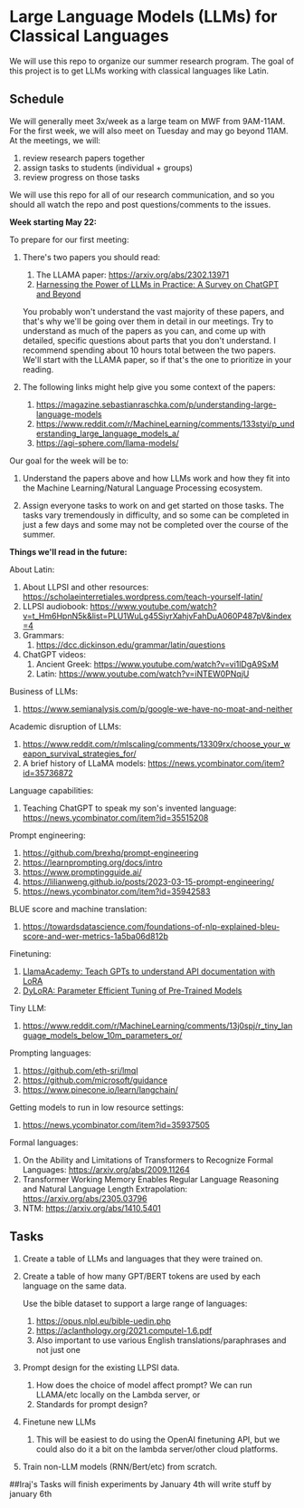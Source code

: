 # Large Language Models (LLMs) for Classical Languages

We will use this repo to organize our summer research program.
The goal of this project is to get LLMs working with classical languages like Latin.

## Schedule

We will generally meet 3x/week as a large team on MWF from 9AM-11AM.
For the first week, we will also meet on Tuesday and may go beyond 11AM.
At the meetings, we will:
1. review research papers together
1. assign tasks to students (individual + groups)
1. review progress on those tasks

We will use this repo for all of our research communication,
and so you should all watch the repo and post questions/comments to the issues.

**Week starting May 22:**

To prepare for our first meeting:

1. There's two papers you should read:
    1. The LLAMA paper: <https://arxiv.org/abs/2302.13971>
    1. [Harnessing the Power of LLMs in Practice: A Survey on ChatGPT and Beyond](https://arxiv.org/abs/2304.13712)

    You probably won't understand the vast majority of these papers,
    and that's why we'll be going over them in detail in our meetings.
    Try to understand as much of the papers as you can,
    and come up with detailed, specific questions about parts that you don't understand.
    I recommend spending about 10 hours total between the two papers.
    We'll start with the LLAMA paper, so if that's the one to prioritize in your reading.

1. The following links might help give you some context of the papers:
    1. https://magazine.sebastianraschka.com/p/understanding-large-language-models
    1. https://www.reddit.com/r/MachineLearning/comments/133styi/p_understanding_large_language_models_a/
    1. https://agi-sphere.com/llama-models/

Our goal for the week will be to:

1. Understand the papers above and how LLMs work and how they fit into the Machine Learning/Natural Language Processing ecosystem.

1. Assign everyone tasks to work on and get started on those tasks.
    The tasks vary tremendously in difficulty, and so some can be completed in just a few days and some may not be completed over the course of the summer.

**Things we'll read in the future:**

About Latin:
1. About LLPSI and other resources: https://scholaeinterretiales.wordpress.com/teach-yourself-latin/
1. LLPSI audiobook: https://www.youtube.com/watch?v=t_Hm6HpnN5k&list=PLU1WuLg45SiyrXahjvFahDuA060P487pV&index=4
1. Grammars:
    1. https://dcc.dickinson.edu/grammar/latin/questions
1. ChatGPT videos:
    1. Ancient Greek: https://www.youtube.com/watch?v=vi1lDgA9SxM
    1. Latin: https://www.youtube.com/watch?v=iNTEW0PNqjU

Business of LLMs:
1. https://www.semianalysis.com/p/google-we-have-no-moat-and-neither

Academic disruption of LLMs:
1. https://www.reddit.com/r/mlscaling/comments/13309rx/choose_your_weapon_survival_strategies_for/
1. A brief history of LLaMA models: https://news.ycombinator.com/item?id=35736872

Language capabilities:
1. Teaching ChatGPT to speak my son's invented language: https://news.ycombinator.com/item?id=35515208

Prompt engineering:
1. https://github.com/brexhq/prompt-engineering
1. https://learnprompting.org/docs/intro
1. https://www.promptingguide.ai/
1. https://lilianweng.github.io/posts/2023-03-15-prompt-engineering/
1. https://news.ycombinator.com/item?id=35942583

BLUE score and machine translation:
1. https://towardsdatascience.com/foundations-of-nlp-explained-bleu-score-and-wer-metrics-1a5ba06d812b

Finetuning:
1. [LlamaAcademy: Teach GPTs to understand API documentation with LoRA](https://news.ycombinator.com/item?id=35634120)
1. [DyLoRA: Parameter Efficient Tuning of Pre-Trained Models](https://news.ycombinator.com/item?id=35514228)

Tiny LLM:
1. https://www.reddit.com/r/MachineLearning/comments/13j0spj/r_tiny_language_models_below_10m_parameters_or/

Prompting languages:
1. https://github.com/eth-sri/lmql
1. https://github.com/microsoft/guidance
1. https://www.pinecone.io/learn/langchain/

Getting models to run in low resource settings:
1. https://news.ycombinator.com/item?id=35937505

Formal languages:
1. On the Ability and Limitations of Transformers to Recognize Formal Languages: https://arxiv.org/abs/2009.11264
1. Transformer Working Memory Enables Regular Language Reasoning and Natural Language Length Extrapolation: https://arxiv.org/abs/2305.03796
1. NTM: https://arxiv.org/abs/1410.5401

## Tasks

1. Create a table of LLMs and languages that they were trained on.

1. Create a table of how many GPT/BERT tokens are used by each language on the same data.

   Use the bible dataset to support a large range of languages:
   1. https://opus.nlpl.eu/bible-uedin.php
   1. https://aclanthology.org/2021.computel-1.6.pdf
   1. Also important to use various English translations/paraphrases and not just one

1. Prompt design for the existing LLPSI data.
    1. How does the choice of model affect prompt?  We can run LLAMA/etc locally on the Lambda server, or 
    1. Standards for prompt design?

1. Finetune new LLMs
    1. This will be easiest to do using the OpenAI finetuning API, but we could also do it a bit on the lambda server/other cloud platforms.

1. Train non-LLM models (RNN/Bert/etc) from scratch.

<!--
1. Load more data.
    1. More LLPSI.
    1. Other sources:

    1. Latin:
        1. Pre-training data:
            1. Latin Wikipedia
            1. Latin 
        1. Textbooks:
            1. LLPSI
            1. Latin by the Natural Method
    1. Other languages:
        1. Greek
        1. Quechua
        1. Nahuatl 
-->




##Iraj's Tasks
will finish experiments by January 4th
will write stuff by january 6th
